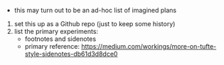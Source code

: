- this may turn out to be an ad-hoc list of imagined plans  

1. set this up as a Github repo (just to keep some history)  
2. list the primary experiments:  
	-  footnotes and sidenotes  
	- primary reference: <https://medium.com/workings/more-on-tufte-style-sidenotes-db61d3d8dce0>  
